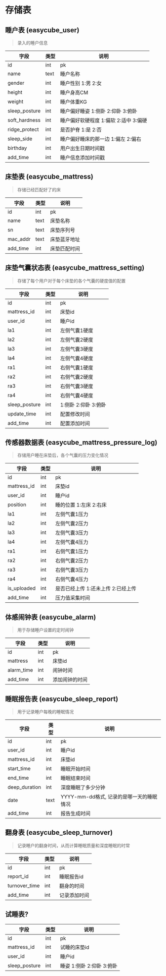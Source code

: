 # 存储表

## 睡户表 (easycube_user)


> 录入的睡户信息

字段|类型|说明
-|-|-
id|int|pk
name|text|睡户名称
gender|int|睡户性别 1:男 2:女
height|int|睡户身高CM
weight|int|睡户体重KG
sleep_posture|int|睡户偏好睡姿 1:侧卧 2:仰卧 3:俯卧
soft_hardness|int|睡户偏好软硬程度 1:偏软 2:适中 3:偏硬
ridge_protect|int|是否护脊 1:是 2:否
sleep_side|int|睡户偏好睡床的那一边 1:偏左 2:偏右
birthday|int|用户出生日期时间戳
add_time|int|睡户信息添加时间戳

## 床垫表 (easycube_mattress)

> 存储已经匹配好了的床

字段|类型|说明
-|-|-
id|int|pk
name|text|床垫名称
sn|text|床垫序列号
mac_addr|text|床垫蓝牙地址
add_time|int|床垫匹配时间

## 床垫气囊状态表 (easycube_mattress_setting)

> 存储了每个用户对于每个床垫的各个气囊的硬度值的配置

字段|类型|说明
-|-|-
id|int|pk
mattress_id|int|床垫id
user_id|int|睡户id
la1|int|左侧气囊1硬度
la2|int|左侧气囊2硬度
la3|int|左侧气囊3硬度
la4|int|左侧气囊4硬度
ra1|int|右侧气囊1硬度
ra2|int|右侧气囊2硬度
ra3|int|右侧气囊3硬度
ra4|int|右侧气囊4硬度
sleep_posture|int|1:侧卧 2:仰卧 3:俯卧
update_time|int|配置修改时间
add_time|int|配置添加时间

## 传感器数据表 (easycube_mattress_pressure_log)

> 存储用户睡在床垫后，各个气囊的压力变化情况

字段|类型|说明
-|-|-
id|int|pk
mattress_id|int|床垫id
user_id|int|睡户id
position|int|睡的位置 1:左床 2:右床
la1|int|左侧气囊1压力
la2|int|左侧气囊2压力
la3|int|左侧气囊3压力
la4|int|左侧气囊4压力
ra1|int|右侧气囊1压力
ra2|int|右侧气囊2压力
ra3|int|右侧气囊3压力
ra4|int|右侧气囊4压力
is_uploaded|int|是否已经上传 1:还未上传 2:已经上传
add_time|int|压力值采集时间



## 体感闹钟表 (easycube_alarm)

> 用于存储睡户设置的定时闹钟

字段|类型|说明
-|-|-
id|int|pk
mattress|int|床垫id
alarm_time|int|闹钟时间
add_time|int|添加闹钟的时间

## 睡眠报告表 (easycube_sleep_report)

> 用于记录睡户每晚的睡眠情况

字段|类型|说明
-|-|-
id|int|pk
user_id|int|睡户id
mattress_id|int|床垫id
start_time|int|睡眠开始时间
end_time|int|睡眠结束时间
deep_duration|int|深度睡眠了多少分钟
date|text|YYYY-mm-dd格式, 记录的是哪一天的睡眠情况
add_time|int|报告生成时间

## 翻身表 (easycube_sleep_turnover)

> 记录睡户的翻身时间，从而计算睡眠质量和深度睡眠的时常

字段|类型|说明
-|-|-
id|int|pk
report_id|int|睡眠报告id
turnover_time|int|翻身的时间
add_time|int|记录添加时间


## 试睡表?

字段|类型|说明
-|-|-
id|int|pk
mattress_id|int|试睡的床垫id
user_id|int|睡户id
sleep_posture|int|睡姿 1:侧卧 2:仰卧 3:俯卧